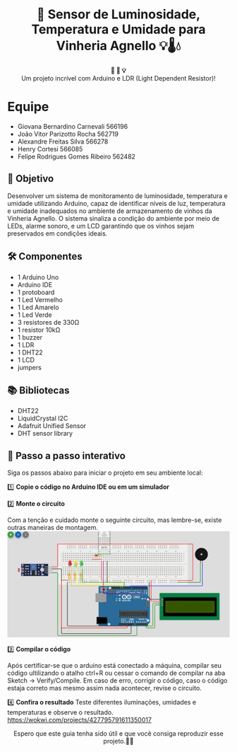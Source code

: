 <h1 align="center">🚀 Sensor de Luminosidade, Temperatura e Umidade para Vinheria Agnello 💡🌡💧</h1>

<div align="center">
  <strong>🚨 🔧 💡</strong>
</div>
<div align="center">
  Um projeto incrível com Arduino e LDR (Light Dependent Resistor)!
</div>

# Equipe
- Giovana Bernardino Carnevali 566196
- João Vitor Parizotto Rocha 562719
- Alexandre Freitas Silva 566278
- Henry Cortesi 566085
- Felipe Rodrigues Gomes Ribeiro 562482


## 🎯 Objetivo
Desenvolver um sistema de monitoramento de luminosidade, temperatura e umidade utilizando Arduino, capaz de identificar níveis de luz, temperatura e umidade inadequados no ambiente de armazenamento de vinhos da Vinheria Agnello. O sistema sinaliza a condição do ambiente por meio de LEDs, alarme sonoro, e um LCD garantindo que os vinhos sejam preservados em condições ideais.

## 🛠️ Componentes
- 1 Arduino Uno
- Arduino IDE
- 1 protoboard
- 1 Led Vermelho
- 1 Led Amarelo
- 1 Led Verde
- 3 resistores de 330Ω
- 1 resistor 10kΩ
- 1 buzzer
- 1 LDR
- 1 DHT22
- 1 LCD
- jumpers

## 📚 Bibliotecas
- DHT22
- LiquidCrystal I2C
- Adafruit Unified Sensor
- DHT sensor library


## 📝 Passo a passo interativo

Siga os passos abaixo para iniciar o projeto em seu ambiente local:

1️⃣ **Copie o código no Arduino IDE ou em um simulador**


2️⃣ **Monte o circuito**

   Com a tenção e cuidado monte o seguinte circuito, mas lembre-se, existe outras maneiras de montagem.
![Sensor](sensor.jpg)


3️⃣ **Compilar o código**

   Após certificar-se que o arduino está conectado a máquina, compilar seu código ultilizando o atalho ctrl+R ou cessar o comando de compilar na aba Sketch -> Verify/Compile. Em caso de erro, corrigir o código, caso o código estaja correto mas mesmo assim nada acontecer, revise o circuito.


4️⃣ **Confira o resultado**
Teste diferentes iluminações, umidades e temperaturas e observe o resultado.
https://wokwi.com/projects/427795791611350017

<div align="center">
  Espero que este guia tenha sido útil e que você consiga reproduzir esse projeto.🎉😄
</div>
